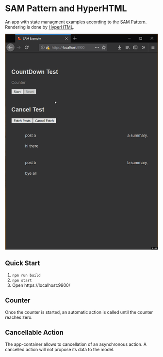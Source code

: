 # SAM Pattern and HyperHTML

An app with state managment examples according to the [SAM Pattern](http://sam.js.org/). Rendering is done by [HyperHTML](https://viperhtml.js.org/).

![Example Recording](https://raw.githubusercontent.com/sladiri/hyper-sam-example/master/sam-example.gif)

## Quick Start

1.  `npm run build`
2.  `npm start`
3.  Open https://localhost:9900/

## Counter

Once the counter is started, an automatic action is called until the counter reaches zero.

## Cancellable Action

The app-container allows to cancellation of an asynchronous action. A cancelled action will not propose its data to the model.
